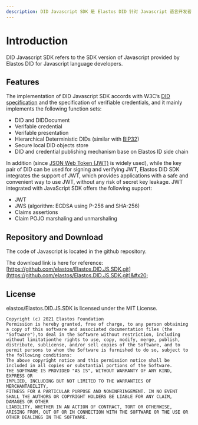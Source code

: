 ```yaml
---
description: DID Javascript SDK 是 Elastos DID 针对 Javascript 语言开发者提供的 SDK 版本。
---
```


# Introduction

DID Javascript SDK refers to the SDK version of Javascript provided by Elastos DID for Javascript language developers.

## Features

The implementation of DID Javascript SDK accords with W3C’s [DID specification](https://www.w3.org/TR/did-core/) and the specification of verifiable credentials, and it mainly implements the following function sets:

* DID and DIDDocument
* Verifable credential
* Verifable presentation
* Hierarchical Deterministic DIDs (similar with [BIP32](https://github.com/bitcoin/bips/blob/master/bip-0032.mediawiki))
* Secure local DID objects store
* DID and credential publishing mechanism base on Elastos ID side chain

In addition (since [JSON Web Token (JWT)](https://jwt.io) is widely used), while the key pair of DID can be used for signing and verifying JWT, Elastos DID SDK integrates the support of JWT, which provides applications with a safe and convenient way to use JWT, without any risk of secret key leakage. JWT integrated with JavaScript SDK offers the following support:

* JWT
* JWS (algorithm: ECDSA using P-256 and SHA-256)
* Claims assertions
* Claim POJO marshaling and unmarshaling

## Repository and Download

The code of Javascript is located in the github repository.

The download link is here for reference: [https://github.com/elastos/Elastos.DID.JS.SDK.git](https://github.com/elastos/Elastos.DID.JS.SDK.git)&#x20;

## License

elastos/Elastos.DID.JS.SDK is licensed under the MIT License.

```
Copyright (c) 2021 Elastos Foundation
Permission is hereby granted, free of charge, to any person obtaining a copy of this software and associated documentation files (the "Software"),to deal in the Software without restriction, including without limitationthe rights to use, copy, modify, merge, publish, distribute, sublicense, and/or sell copies of the Software, and to permit persons to whom the Software is furnished to do so, subject to the following conditions:
The above copyright notice and this permission notice shall be included in all copies or substantial portions of the Software.
THE SOFTWARE IS PROVIDED "AS IS", WITHOUT WARRANTY OF ANY KIND, EXPRESS OR
IMPLIED, INCLUDING BUT NOT LIMITED TO THE WARRANTIES OF MERCHANTABILITY,
FITNESS FOR A PARTICULAR PURPOSE AND NONINFRINGEMENT. IN NO EVENT SHALL THE AUTHORS OR COPYRIGHT HOLDERS BE LIABLE FOR ANY CLAIM, DAMAGES OR OTHER
LIABILITY, WHETHER IN AN ACTION OF CONTRACT, TORT OR OTHERWISE, ARISING FROM, OUT OF OR IN CONNECTION WITH THE SOFTWARE OR THE USE OR OTHER DEALINGS IN THE SOFTWARE.
```
